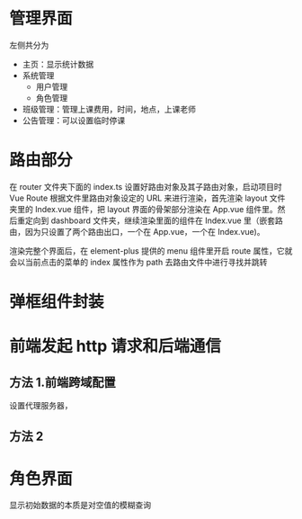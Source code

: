 # 管理界面

左侧共分为

- 主页：显示统计数据
- 系统管理
  - 用户管理
  - 角色管理
- 班级管理：管理上课费用，时间，地点，上课老师
- 公告管理：可以设置临时停课

# 路由部分

在 router 文件夹下面的 index.ts 设置好路由对象及其子路由对象，启动项目时 Vue Route 根据文件里路由对象设定的 URL 来进行渲染，首先渲染 layout 文件夹里的 Index.vue 组件，把 layout 界面的骨架部分渲染在 App.vue 组件里。然后重定向到 dashboard 文件夹，继续渲染里面的组件在 Index.vue 里（嵌套路由，因为只设置了两个路由出口，一个在 App.vue，一个在 Index.vue)。

渲染完整个界面后，在 element-plus 提供的 menu 组件里开启 route 属性，它就会以当前点击的菜单的 index 属性作为 path 去路由文件中进行寻找并跳转

# 弹框组件封装

# 前端发起 http 请求和后端通信

## 方法 1.前端跨域配置

设置代理服务器，

## 方法 2

# 角色界面

显示初始数据的本质是对空值的模糊查询
